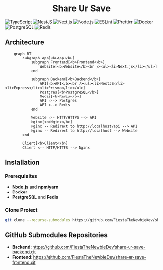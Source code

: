 <h1 align="center">Share Ur Save</h1>

![TypeScript](https://img.shields.io/badge/TypeScript-grey?style=flat-square&logo=typescript)
![NestJS](https://img.shields.io/badge/NestJS-grey?style=flat-square&logo=nestjs)
![Next.js](https://img.shields.io/badge/Next.js-grey?style=flat-square&logo=next.js)
![Node.js](https://img.shields.io/badge/Node.js-grey?style=flat-square&logo=node.js)
![ESLint](https://img.shields.io/badge/ESLint-grey?style=flat-square&logo=eslint)
![Prettier](https://img.shields.io/badge/Prettier-grey?style=flat-square&logo=prettier)
![Docker](https://img.shields.io/badge/Docker-grey?style=flat-square&logo=docker)
![PostgreSQL](https://img.shields.io/badge/PostgreSQL-grey?style=flat-square&logo=postgresql)
![Redis](https://img.shields.io/badge/Redis-grey?style=flat-square&logo=redis)

## Architecture

```mermaid
    graph BT
        subgraph App[<b>App</b>]
            subgraph Frontend[<b>Frontend</b>]
                Website[<b>Website</b><br /><ul><li>Next.js</li></ul>]
            end

            subgraph Backend[<b>Backend</b>]
                API[<b>API</b><br /><ul><li>NestJS</li><li>Express</li><li>Prisma</li></ul>]
                Postgres[<b>PostgreSQL</b>]
                Redis[<b>Redis</b>]
                API <--> Postgres
                API <--> Redis
            end

            Website <-- HTTP/HTTPS --> API
            Nginx[<b>Nginx</b>]
            Nginx -- Redirect to http://localhost/api --> API
            Nginx -- Redirect to http://localhost --> Website
        end

        Client[<b>Client</b>]
        Client <-- HTTP/HTTPS --> Nginx
```

## Installation

### Prerequisites

-   **Node.js** and **npm/yarn**
-   **Docker**
-   **PostgreSQL** and **Redis**

### Clone Project

```bash
git clone --recurse-submodules https://github.com/FiestaTheNewbieDev/share-ur-save.git
```

## GitHub Submodules Repositories

-   **Backend**: https://github.com/FiestaTheNewbieDev/share-ur-save-backend.git
-   **Frontend**: https://github.com/FiestaTheNewbieDev/share-ur-save-frontend.git
